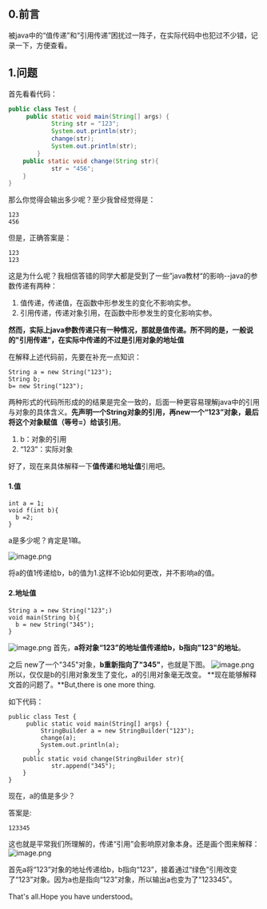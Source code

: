

## 0.前言

被java中的“值传递”和“引用传递”困扰过一阵子，在实际代码中也犯过不少错，记录一下，方便查看。

<!-- more -->
## 1.问题

首先看看代码：

```java
public class Test {
	 public static void main(String[] args) {
	        String str = "123";
	        System.out.println(str);
	        change(str);
	        System.out.println(str);
	    }
    public static void change(String str){
    		str = "456";
    }
}
```

那么你觉得会输出多少呢？至少我曾经觉得是：

```
123
456
```

但是，正确答案是：

```
123
123
```

这是为什么呢？我相信答错的同学大都是受到了一些”java教材“的影响--java的参数传递有两种：

1. 值传递，传递值，在函数中形参发生的变化不影响实参。
2. 引用传递，传递对象引用，在函数中形参发生的变化影响实参。

**然而，实际上java参数传递只有一种情况，那就是值传递。所不同的是，一般说的"引用传递"，在实际中传递的不过是引用对象的地址值**

在解释上述代码前，先要在补充一点知识：

```
String a = new String("123");
String b;
b= new String("123");
```

两种形式的代码所形成的的结果是完全一致的，后面一种更容易理解java中的引用与对象的具体含义。**先声明一个String对象的引用，再new一个“123”对象，最后将这个对象赋值（等号=）给该引用**。

1. b：对象的引用
2. “123”：实际对象

好了，现在来具体解释一下**值传递**和**地址值**引用吧。

#### 1.值

```
int a = 1;
void f(int b){
  b =2;
}
```

a是多少呢？肯定是1嘛。

![image.png](https://pic.superbed.cn/item/5cfbb5df451253d178d9d315.png)

将a的值1传递给b，b的值为1.这样不论b如何更改，并不影响a的值。

#### 2.地址值

```
String a = new String("123";)
void main(String b){
  b = new String("345");
}
```


![image.png](https://pic.superbed.cn/item/5cfbb5e0451253d178d9d34b.png)
首先，**a将对象“123”的地址值传递给b，b指向"123"的地址**。

之后 new了一个"345"对象，**b重新指向了"345"**，也就是下图。
![image.png](https://pic.superbed.cn/item/5cfbb5e2451253d178d9d37a.png)
所以，仅仅是b的引用对象发生了变化，a的引用对象毫无改变。
**现在能够解释文首的问题了。**But,there is one more thing.

如下代码：

```
public class Test {
	 public static void main(String[] args) {
		 StringBuilder a = new StringBuilder("123");
		 change(a);
		 System.out.println(a);
	    }
    public static void change(StringBuilder str){
    		str.append("345");
    }
}

```

现在，a的值是多少？

答案是:

```
123345
```

这也就是平常我们所理解的，传递“引用”会影响原对象本身。还是画个图来解释：
![image.png](https://pic2.superbed.cn/item/5cfbb5e8451253d178d9d3f4.png)

首先a将“123”对象的地址传递给b，b指向“123”，接着通过“绿色”引用改变了“123”对象。因为a也是指向“123”对象，所以输出a也变为了"123345"。



That's all.Hope you have understood。


